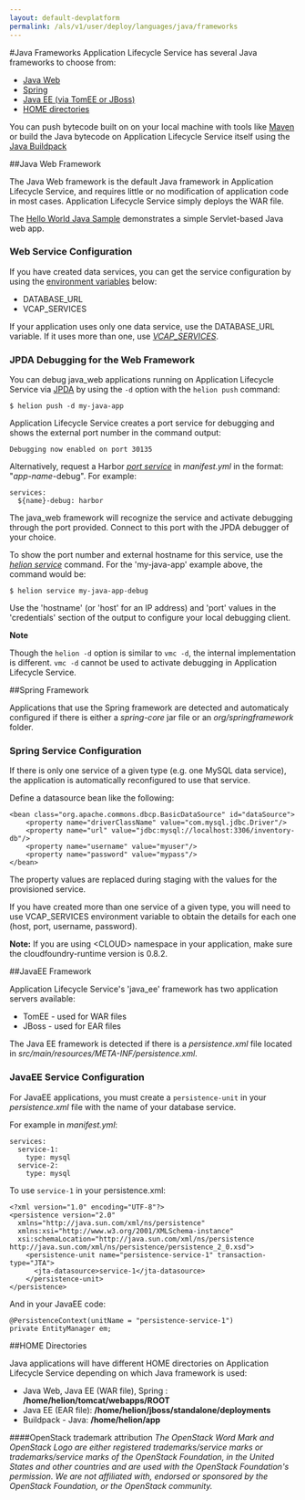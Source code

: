 ```yaml
---
layout: default-devplatform
permalink: /als/v1/user/deploy/languages/java/frameworks
---
```

<!--UNDER REVISION-->
#Java Frameworks
Application Lifecycle Service has several Java frameworks to choose from:

-   [Java Web](#java-web)
-   [Spring](#spring)
-   [Java EE (via TomEE or JBoss)](#javaee)
-	[HOME directories](#home-dir)


You can push bytecode built on on your local machine with tools like [Maven](http://maven.apache.org/) or build the Java bytecode on Application Lifecycle Service
itself using the [Java Buildpack](/als/v1/user/deploy/buildpack/#buildpacks)


##Java Web Framework<a name="java-web"></a>

The Java Web framework is the default Java framework in Application Lifecycle Service, and
requires little or no modification of application code in most cases.
Application Lifecycle Service simply deploys the WAR file.

The [Hello World Java Sample](/helion/devplatform/workbook/helloworld/java/)
demonstrates a simple Servlet-based Java web app.

### Web Service Configuration

If you have created data services, you can get the service configuration
by using the [environment
variables](/als/v1/user/reference/environment/#environment-variables)
below:

-   DATABASE\_URL
-   VCAP\_SERVICES
<!---   STACKAT0\_SERVICES-->

If your application uses only one data service, use the DATABASE\_URL
variable. If it uses more than one, use
[*VCAP\_SERVICES*](/als/v1/user/services/data-services/#database-services-vcap-services). <!--[*STACKAT0\_SERVICES*](/als/v1/user/services/data-services/#database-services-helion-services)-->
### JPDA Debugging for the Web Framework

You can debug java\_web applications running on Application Lifecycle Service via
[JPDA](/als/v1/admin/reference/architecture/)
by using the `-d` option with the
`helion push` command:

    $ helion push -d my-java-app

Application Lifecycle Service creates a port service for debugging and shows the external
port number in the command output:

    Debugging now enabled on port 30135

Alternatively, request a Harbor [*port
service*](/als/v1/user/services/port-service/#port-service) in
*manifest.yml* in the format: "*app-name*-debug". For example:

    services:
      ${name}-debug: harbor

The java\_web framework will recognize the service and activate
debugging through the port provided. Connect to this port with the JPDA
debugger of your choice.

To show the port number and external hostname for this service, use the
[*helion service*](/als/v1/user/reference/client-ref/#command-services)
command. For the 'my-java-app' example above, the command would be:

    $ helion service my-java-app-debug

Use the 'hostname' (or 'host' for an IP address) and 'port' values in
the 'credentials' section of the output to configure your local
debugging client.

<!--The
[*STACKAT0\_DEBUG\_COMMAND*](/als/v1/user/deploy/app-debug/#app-debug-helion-debug-command)
environment variable can be used to automatically start a debugger or
IDE instance with the appropriate host and port values. -->

**Note**

Though the `helion -d` option is similar to
`vmc -d`, the internal implementation is different.
`vmc -d` cannot be used to activate debugging in
Application Lifecycle Service.


##Spring Framework<a name="spring"></a>

Applications that use the Spring framework are detected and automaticaly
configured if there is either a *spring-core* jar file or an
*org/springframework* folder.

### Spring Service Configuration

If there is only one service of a given type (e.g. one MySQL data
service), the application is automatically reconfigured to use that
service.

Define a datasource bean like the following:

    <bean class="org.apache.commons.dbcp.BasicDataSource" id="dataSource">
        <property name="driverClassName" value="com.mysql.jdbc.Driver"/>
        <property name="url" value="jdbc:mysql://localhost:3306/inventory-db"/>
        <property name="username" value="myuser"/>
        <property name="password" value="mypass"/>
    </bean>

The property values are replaced during staging with the values for the
provisioned service.

If you have created more than one service of a given type, you will need
to use VCAP\_SERVICES environment variable to obtain the details for
each one (host, port, username, password).

**Note:** If you are using \<CLOUD\> namespace in your application, make sure the
cloudfoundry-runtime version is 0.8.2.


##JavaEE Framework <a name="javaee"></a>

Application Lifecycle Service's 'java\_ee' framework has two application servers available:

-   TomEE - used for WAR files
-   JBoss - used for EAR files

The Java EE framework is detected if there is a *persistence.xml* file
located in *src/main/resources/META-INF/persistence.xml*.

### JavaEE Service Configuration

For JavaEE applications, you must create a `persistence-unit` in your *persistence.xml* file with the name of your database
service.

For example in *manifest.yml*:

    services:
      service-1:
        type: mysql
      service-2:
        type: mysql

To use `service-1` in your persistence.xml:

    <?xml version="1.0" encoding="UTF-8"?>
    <persistence version="2.0"
      xmlns="http://java.sun.com/xml/ns/persistence"
      xmlns:xsi="http://www.w3.org/2001/XMLSchema-instance"
      xsi:schemaLocation="http://java.sun.com/xml/ns/persistence http://java.sun.com/xml/ns/persistence/persistence_2_0.xsd">
        <persistence-unit name="persistence-service-1" transaction-type="JTA">
          <jta-datasource>service-1</jta-datasource>
        </persistence-unit>
    </persistence>

And in your JavaEE code:

    @PersistenceContext(unitName = "persistence-service-1")
    private EntityManager em;

##HOME Directories<a name="home-dir"></a>

Java applications will have different HOME directories on Application Lifecycle Service
depending on which Java framework is used:

-   Java Web, Java EE (WAR file), Spring <!--Lift and Grails-->:
    **/home/helion/tomcat/webapps/ROOT**
-   Java EE (EAR file): **/home/helion/jboss/standalone/deployments**
-   Buildpack - Java<!--, Play-->: **/home/helion/app**
<!-- replaced Stackat0 with helion in previous URLs, correct? also removed undocumented pacs/frameworks-->

####OpenStack trademark attribution
*The OpenStack Word Mark and OpenStack Logo are either registered trademarks/service marks or trademarks/service marks of the OpenStack Foundation, in the United States and other countries and are used with the OpenStack Foundation's permission. We are not affiliated with, endorsed or sponsored by the OpenStack Foundation, or the OpenStack community.*